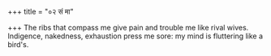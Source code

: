 +++
title = "०२ सं मा"

+++
The ribs that compass me give pain and trouble me like rival wives.  
     Indigence, nakedness, exhaustion press me sore: my mind is fluttering like a bird's.